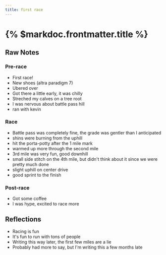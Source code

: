 ```yaml
---
title: first race
---
```


# {% $markdoc.frontmatter.title %}

## Raw Notes

### Pre-race
- First race!
- New shoes (altra paradigm 7)
- Ubered over
- Got there a little early, it was chilly
- Streched my calves on a tree root
- I was nervous about battle pass hill
- ran with kevin

### Race
- Battle pass was completely fine, the grade was gentler than I anticipated
- shins were burning from the uphill
- hit the porta-potty after the 1 mile mark
- warmed up more through the second mile
- 3rd mile was very fun, good downhill
- small side stitch on the 4th mile, but didn't think about it since we were pretty much done
- slight uphill on center drive
- good sprint to the finish

### Post-race
- Got some coffee
- I was hype, excited to race more

## Reflections
- Racing is fun
- It's fun to run with tons of people
- Writing this way later, the first few miles are a lie
- Probably had more to say, but I'm writing this a few months late